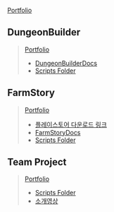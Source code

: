 [Portfolio](https://raw.githubusercontent.com/xcb00/Portfolios/main/Folder/Resources/Portfolios%20(1).png)
## DungeonBuilder
> [Portfolio](https://raw.githubusercontent.com/xcb00/Portfolios/main/Folder/Resources/Portfolios%20(2).png)
> - [DungeonBuilderDocs](https://github.com/xcb00/Portfolios/blob/main/Folder/DungeonBuilderDocs.md)
> - [Scripts Folder](https://github.com/xcb00/Portfolios/tree/main/Folder/Scripts/DungeonBuilder)

## FarmStory
> [Portfolio](https://raw.githubusercontent.com/xcb00/Portfolios/main/Folder/Resources/Portfolios%20(3).png)
> - [플레이스토어 다운로드 링크](https://play.google.com/store/apps/details?id=com.geon.farmstory)
> - [FarmStoryDocs](https://github.com/xcb00/Portfolios/blob/main/Folder/FarmStoryDocs.md)
> - [Scripts Folder](https://github.com/xcb00/Portfolios/tree/main/Folder/Scripts/Farmstory)

## Team Project
> [Portfolio](https://raw.githubusercontent.com/xcb00/Portfolios/main/Folder/Resources/Portfolios%20(4).png)
> - [Scripts Folder](https://github.com/xcb00/Portfolios/tree/main/Folder/Scripts/TeamProject)
> - [소개영상](https://www.youtube.com/watch?v=baY5OeMPuSk)
